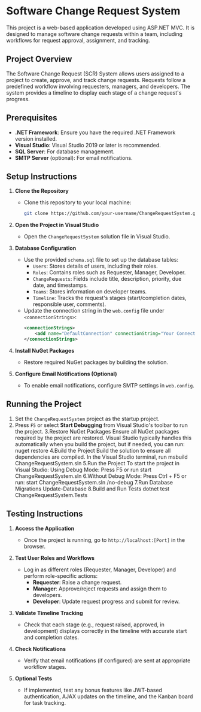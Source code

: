 # Software Change Request System

This project is a web-based application developed using ASP.NET MVC. It is designed to manage software change requests within a team, including workflows for request approval, assignment, and tracking.

## Project Overview

The Software Change Request (SCR) System allows users assigned to a project to create, approve, and track change requests. Requests follow a predefined workflow involving requesters, managers, and developers. The system provides a timeline to display each stage of a change request's progress.

## Prerequisites

- **.NET Framework**: Ensure you have the required .NET Framework version installed.
- **Visual Studio**: Visual Studio 2019 or later is recommended.
- **SQL Server**: For database management.
- **SMTP Server** (optional): For email notifications.

## Setup Instructions

1. **Clone the Repository**
   - Clone this repository to your local machine:
     ```bash
     git clone https://github.com/your-username/ChangeRequestSystem.git
     ```

2. **Open the Project in Visual Studio**
   - Open the `ChangeRequestSystem` solution file in Visual Studio.

3. **Database Configuration**
   - Use the provided `schema.sql` file to set up the database tables:
     - `Users`: Stores details of users, including their roles.
     - `Roles`: Contains roles such as Requester, Manager, Developer.
     - `ChangeRequests`: Fields include title, description, priority, due date, and timestamps.
     - `Teams`: Stores information on developer teams.
     - `Timeline`: Tracks the request's stages (start/completion dates, responsible user, comments).
   - Update the connection string in the `web.config` file under `<connectionStrings>`:
     ```xml
     <connectionStrings>
         <add name="DefaultConnection" connectionString="Your Connection String Here" providerName="System.Data.SqlClient" />
     </connectionStrings>
     ```

4. **Install NuGet Packages**
   - Restore required NuGet packages by building the solution.

5. **Configure Email Notifications (Optional)**
   - To enable email notifications, configure SMTP settings in `web.config`.

## Running the Project

1. Set the `ChangeRequestSystem` project as the startup project.
2. Press `F5` or select **Start Debugging** from Visual Studio's toolbar to run the project.
3.Restore NuGet Packages
Ensure all NuGet packages required by the project are restored. Visual Studio typically handles this automatically when you build the project, but if needed, you can run:
nuget restore
4.Build the Project
Build the solution to ensure all dependencies are compiled. In the Visual Studio terminal, run
msbuild ChangeRequestSystem.sln
5.Run the Project
To start the project in Visual Studio:
Using Debug Mode: Press F5 or run
start ChangeRequestSystem.sln
6.Without Debug Mode: Press Ctrl + F5 or run:
start ChangeRequestSystem.sln /no-debug
7.Run Database Migrations
Update-Database
8.Build and Run Tests
dotnet test ChangeRequestSystem.Tests

## Testing Instructions

1. **Access the Application**
   - Once the project is running, go to `http://localhost:[Port]` in the browser.

2. **Test User Roles and Workflows**
   - Log in as different roles (Requester, Manager, Developer) and perform role-specific actions:
     - **Requester**: Raise a change request.
     - **Manager**: Approve/reject requests and assign them to developers.
     - **Developer**: Update request progress and submit for review.

3. **Validate Timeline Tracking**
   - Check that each stage (e.g., request raised, approved, in development) displays correctly in the timeline with accurate start and completion dates.

4. **Check Notifications**
   - Verify that email notifications (if configured) are sent at appropriate workflow stages.

5. **Optional Tests**
   - If implemented, test any bonus features like JWT-based authentication, AJAX updates on the timeline, and the Kanban board for task tracking.


